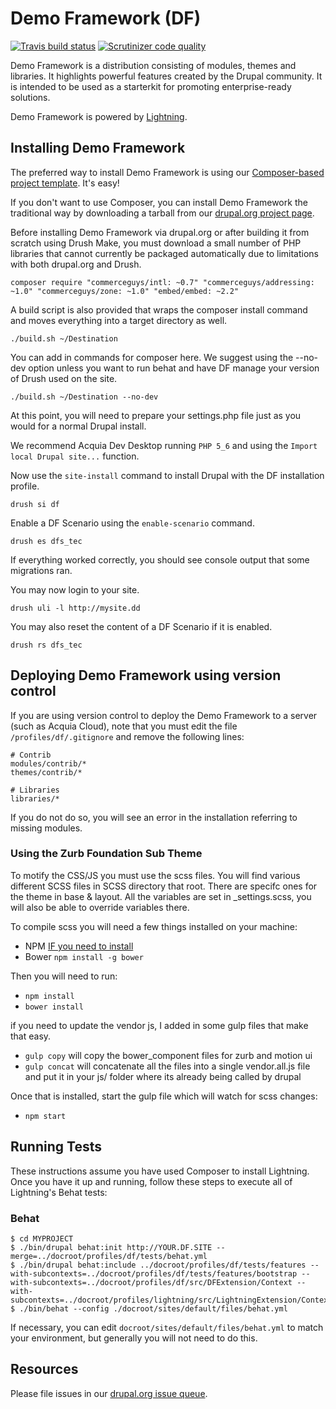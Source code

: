 # Demo Framework (DF)
[![Travis build status](https://api.travis-ci.org/acquia/df.svg?branch=8.x-2.x)](https://travis-ci.org/acquia/df) [![Scrutinizer code quality](https://scrutinizer-ci.com/g/acquia/df/badges/quality-score.png?b=8.x-2.x)](https://scrutinizer-ci.com/g/acquia/df)

Demo Framework is a distribution consisting of modules, themes and libraries. It highlights powerful features created by the Drupal community. It is intended to be used as a starterkit for promoting enterprise-ready solutions.

Demo Framework is powered by [Lightning](https://www.drupal.org/project/lightning).

## Installing Demo Framework

The preferred way to install Demo Framework is using our [Composer-based project template][template]. It's easy!

If you don't want to use Composer, you can install Demo Framework the traditional way by downloading a tarball from our [drupal.org project page](https://www.drupal.org/project/df).

Before installing Demo Framework via drupal.org or after building it from scratch using Drush Make, you must download a small number of PHP libraries that cannot currently be packaged automatically due to limitations with both drupal.org and Drush.

  ``composer require "commerceguys/intl: ~0.7" "commerceguys/addressing: ~1.0" "commerceguys/zone: ~1.0" "embed/embed: ~2.2"``

A build script is also provided that wraps the composer install command and moves everything into a target directory as well.

  ``./build.sh ~/Destination``

You can add in commands for composer here. We suggest using the --no-dev option unless you want to run behat and have DF manage your version of Drush used on the site.

  ``./build.sh ~/Destination --no-dev``

At this point, you will need to prepare your settings.php file just as you would for a normal Drupal install.

We recommend Acquia Dev Desktop running ``PHP 5_6`` and using the ``Import local Drupal site...`` function.

Now use the ``site-install`` command to install Drupal with the DF installation profile.

  ``drush si df``

Enable a DF Scenario using the ``enable-scenario`` command.

  ``drush es dfs_tec``

If everything worked correctly, you should see console output that some migrations ran.

You may now login to your site.

  ``drush uli -l http://mysite.dd``

You may also reset the content of a DF Scenario if it is enabled.

  ``drush rs dfs_tec``

## Deploying Demo Framework using version control

If you are using version control to deploy the Demo Framework to a server (such as Acquia Cloud), note that you must edit the file `/profiles/df/.gitignore` and remove the following lines:

```
# Contrib
modules/contrib/*
themes/contrib/*

# Libraries
libraries/*
```

If you do not do so, you will see an error in the installation referring to missing modules. 
  
### Using the Zurb Foundation Sub Theme

To motify the CSS/JS you must use the scss files. You will find various different SCSS files in SCSS directory that root. There are specifc ones for the theme in base & layout. All the variables are set in _settings.scss, you will also be able to override variables there.

To compile scss you will need a few things installed on your machine:
- NPM [IF you need to install](http://blog.npmjs.org/post/85484771375/how-to-install-npm)
- Bower ``npm install -g bower``

Then you will need to run:
- ``npm install``
- ``bower install``

if you need to update the vendor js, I added in some gulp files that make that easy.
- ``gulp copy`` will copy the bower_component files for zurb and motion ui
- ``gulp concat`` will concatenate all the files into a single vendor.all.js file and put it in your js/ folder where its already being called by drupal

Once that is installed, start the gulp file which will watch for scss changes:
- ``npm start``

## Running Tests
These instructions assume you have used Composer to install Lightning. Once you
have it up and running, follow these steps to execute all of Lightning's Behat
tests:

### Behat
    $ cd MYPROJECT
    $ ./bin/drupal behat:init http://YOUR.DF.SITE --merge=../docroot/profiles/df/tests/behat.yml
    $ ./bin/drupal behat:include ../docroot/profiles/df/tests/features --with-subcontexts=../docroot/profiles/df/tests/features/bootstrap --with-subcontexts=../docroot/profiles/df/src/DFExtension/Context --with-subcontexts=../docroot/profiles/lightning/src/LightningExtension/Context
    $ ./bin/behat --config ./docroot/sites/default/files/behat.yml

If necessary, you can edit ```docroot/sites/default/files/behat.yml``` to match
your environment, but generally you will not need to do this.

## Resources

Please file issues in our [drupal.org issue queue][issue_queue].

[issue_queue]: https://www.drupal.org/project/issues/df "Demo Framework Issue Queue"
[template]: https://github.com/acquia/df-project "Composer-based project template"
[d.o_semver]: https://www.drupal.org/node/1612910
[df_composer_project]: https://github.com/acquia/df-project
